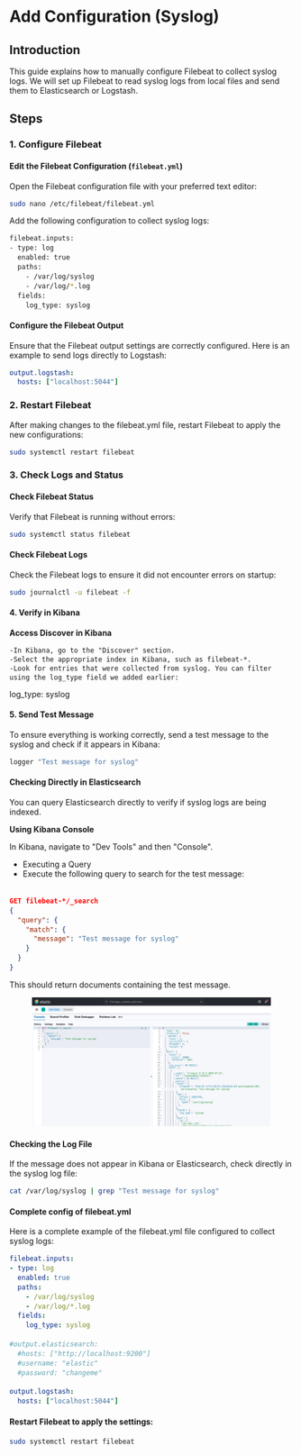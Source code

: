 # Add Configuration (Syslog)

## Introduction

This guide explains how to manually configure Filebeat to collect syslog logs. We will set up Filebeat to read syslog logs from local files and send them to Elasticsearch or Logstash.

## Steps

### 1. Configure Filebeat

#### Edit the Filebeat Configuration (`filebeat.yml`)

Open the Filebeat configuration file with your preferred text editor:

```bash
sudo nano /etc/filebeat/filebeat.yml
```

Add the following configuration to collect syslog logs:

```bash
filebeat.inputs:
- type: log
  enabled: true
  paths:
    - /var/log/syslog
    - /var/log/*.log
  fields:
    log_type: syslog
```

#### Configure the Filebeat Output

Ensure that the Filebeat output settings are correctly configured. Here is an example to send logs directly to Logstash:

```yaml
output.logstash:
  hosts: ["localhost:5044"]
```

### 2. Restart Filebeat

After making changes to the filebeat.yml file, restart Filebeat to apply the new configurations:

```bash
sudo systemctl restart filebeat
```

### 3. Check Logs and Status

#### Check Filebeat Status

Verify that Filebeat is running without errors:

```bash
sudo systemctl status filebeat
```

#### Check Filebeat Logs

Check the Filebeat logs to ensure it did not encounter errors on startup:

```bash
sudo journalctl -u filebeat -f
```

#### 4. Verify in Kibana

**Access Discover in Kibana**

```
-In Kibana, go to the "Discover" section.
-Select the appropriate index in Kibana, such as filebeat-*.
-Look for entries that were collected from syslog. You can filter using the log_type field we added earlier:
```

log\_type: syslog

#### 5. Send Test Message

To ensure everything is working correctly, send a test message to the syslog and check if it appears in Kibana:

```bash
logger "Test message for syslog"
```

#### Checking Directly in Elasticsearch

You can query Elasticsearch directly to verify if syslog logs are being indexed.

**Using Kibana Console**

In Kibana, navigate to "Dev Tools" and then "Console".

* Executing a Query
* Execute the following query to search for the test message:

```json

GET filebeat-*/_search
{
  "query": {
    "match": {
      "message": "Test message for syslog"
    }
  }
}
```

This should return documents containing the test message.

<figure><img src=".gitbook/assets/devtoolssyslog.png" alt=""><figcaption></figcaption></figure>

#### Checking the Log File

If the message does not appear in Kibana or Elasticsearch, check directly in the syslog log file:

```bash
cat /var/log/syslog | grep "Test message for syslog"
```

#### Complete config of filebeat.yml

Here is a complete example of the filebeat.yml file configured to collect syslog logs:

```yaml
filebeat.inputs:
- type: log
  enabled: true
  paths:
    - /var/log/syslog
    - /var/log/*.log
  fields:
    log_type: syslog

#output.elasticsearch:
  #hosts: ["http://localhost:9200"]
  #username: "elastic"
  #password: "changeme"

output.logstash:
  hosts: ["localhost:5044"]
```

#### Restart Filebeat to apply the settings:

```bash
sudo systemctl restart filebeat
```
